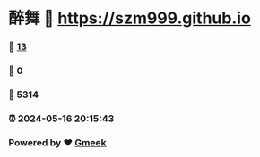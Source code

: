 # 醉舞 :link: https://szm999.github.io 
### :page_facing_up: [13](https://szm999.github.io/tag.html) 
### :speech_balloon: 0 
### :hibiscus: 5314 
### :alarm_clock: 2024-05-16 20:15:43 
### Powered by :heart: [Gmeek](https://github.com/Meekdai/Gmeek)
